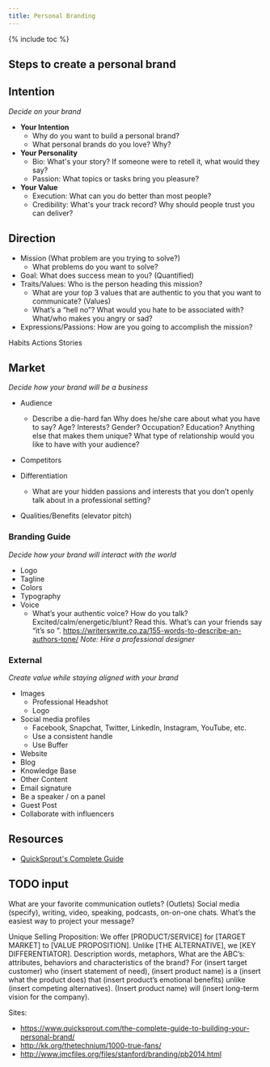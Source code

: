 ```yaml
---
title: Personal Branding
---
```


{% include toc %}

## Steps to create a personal brand

## Intention
_Decide on your brand_
- **Your Intention**
  - Why do you want to build a personal brand?
  - What personal brands do you love? Why?
- **Your Personality**
  - Bio: What's your story? If someone were to retell it, what would they say?
  - Passion: What topics or tasks bring you pleasure?
- **Your Value**
  - Execution: What can you do better than most people?
  - Credibility: What's your track record? Why should people trust you can deliver?


## Direction
- Mission (What problem are you trying to solve?)
  - What problems do you want to solve?
- Goal: What does success mean to you? (Quantified)
- Traits/Values: Who is the person heading this mission?
  - What are your top 3 values that are authentic to you that you want to communicate? (Values)
  - What’s a “hell no”? What would you hate to be associated with? What/who makes you angry or sad?
- Expressions/Passions: How are you going to accomplish the mission?


Habits
Actions
Stories

## Market
_Decide how your brand will be a business_
- Audience
  - Describe a die-hard fan
Why does he/she care about what you have to say? Age? Interests? Gender? Occupation? Education? Anything else that makes them unique?
What type of relationship would you like to have with your audience?

- Competitors
- Differentiation
  - What are your hidden passions and interests that you don’t openly talk about in a professional setting?
- Qualities/Benefits (elevator pitch)





### Branding Guide
_Decide how your brand will interact with the world_
- Logo
- Tagline
- Colors
- Typography
- Voice
  - What’s your authentic voice? How do you talk? Excited/calm/energetic/blunt? Read this. What’s can your friends say “it’s so <your name>”. https://writerswrite.co.za/155-words-to-describe-an-authors-tone/
_Note: Hire a professional designer_

### External
_Create value while staying aligned with your brand_
- Images
  - Professional Headshot
  - Logo
- Social media profiles
  - Facebook, Snapchat, Twitter, LinkedIn, Instagram, YouTube, etc.
  - Use a consistent handle
  - Use Buffer
- Website
- Blog
- Knowledge Base
- Other Content
- Email signature
- Be a speaker / on a panel
- Guest Post
- Collaborate with influencers


## Resources
- [QuickSprout's Complete Guide](https://www.quicksprout.com/the-complete-guide-to-building-your-personal-brand/)



## TODO input
What are your favorite communication outlets? (Outlets)
Social media (specify), writing, video, speaking, podcasts, on-on-one chats. What’s the easiest way to project your message?



Unique Selling Proposition:
We offer [PRODUCT/SERVICE] for [TARGET MARKET] to [VALUE PROPOSITION]. Unlike [THE ALTERNATIVE], we [KEY DIFFERENTIATOR].
Description words, metaphors,
What are the ABC’s: attributes, behaviors and characteristics of the brand?
For (insert target customer) who (insert statement of need), (insert product name) is a (insert what the product does) that (insert product’s emotional benefits) unlike (insert competing alternatives). (Insert product name) will (insert long-term vision for the company).

Sites:
- https://www.quicksprout.com/the-complete-guide-to-building-your-personal-brand/
- http://kk.org/thetechnium/1000-true-fans/
- http://www.jmcfiles.org/files/stanford/branding/pb2014.html
